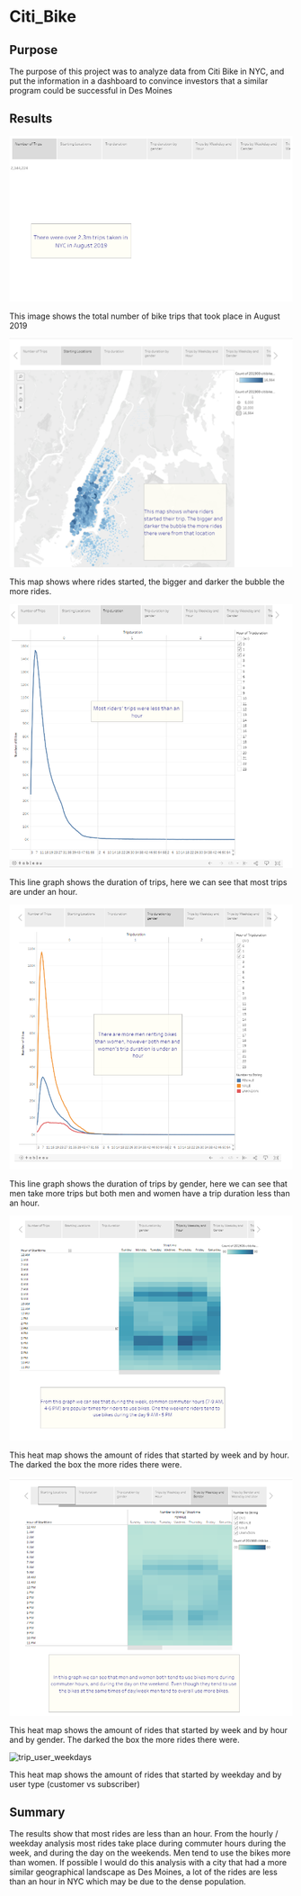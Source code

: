# Citi_Bike
## Purpose
The purpose of this project was to analyze data from Citi Bike in NYC, and put the information in a dashboard to convince investors that a similar program could be successful in Des Moines

## Results
![Number_of_Trips](https://github.com/tori-taylor/Citi_Bike2/blob/main/images/Number_of_Trips.PNG)

This image shows the total number of bike trips that took place in August 2019

![Starting_Locations](https://github.com/tori-taylor/Citi_Bike2/blob/main/images/Starting_Locations.PNG)

This map shows where rides started, the bigger and darker the bubble the more rides.

![Dur](https://github.com/tori-taylor/Citi_Bike2/blob/main/images/Dur.PNG)

This line graph shows the duration of trips, here we can see that most trips are under an hour.

![Dur_gender](https://github.com/tori-taylor/Citi_Bike2/blob/main/images/Dur_gender.PNG)

This line graph shows the duration of trips by gender, here we can see that men take more trips but both men and women have a trip duration less than an hour.

![start_hour](https://github.com/tori-taylor/Citi_Bike2/blob/main/images/start_hour.PNG)

This heat map shows the amount of rides that started by week and by hour. The darked the box the more rides there were.

![start_hour_gender](https://github.com/tori-taylor/Citi_Bike2/blob/main/images/start_hour_gender.PNG)

This heat map shows the amount of rides that started by week and by hour and by gender. The darked the box the more rides there were.

![trip_user_weekdays](https://github.com/tori-taylor/Citi_Bike2/blob/main/images/strip_user_weekdays.PNG)

This heat map shows the amount of rides that started by weekday and by user type (customer vs subscriber)

## Summary
The results show that most rides are less than an hour. From the hourly / weekday analysis most rides take place during commuter hours during the week, and during the day on the weekends. Men tend to use the bikes more than women. If possible I would do this analysis with a city that had a more similar geographical landscape as Des Moines, a lot of the rides are less than an hour in NYC which may be due to the dense population. 

